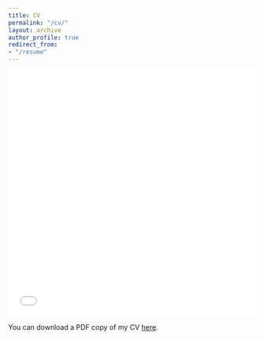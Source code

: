 ```yaml
---
title: CV
permalink: "/cv/"
layout: archive
author_profile: true
redirect_from:
- "/resume"
---
```


<iframe src="/files/pdf/Nadir CV.pdf" width="100%" height="500" frameborder="no" border="0" marginwidth="0" marginheight="0"></iframe>

You can download a PDF copy of my CV [here](/files/pdf/CV_Cum_Papers_compressed.pdf).
